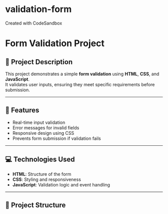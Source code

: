 # validation-form
Created with CodeSandbox
# Form Validation Project

## 📌 Project Description
This project demonstrates a simple **form validation** using **HTML**, **CSS**, and **JavaScript**.  
It validates user inputs, ensuring they meet specific requirements before submission.

---

## 🚀 Features
- Real-time input validation
- Error messages for invalid fields
- Responsive design using CSS
- Prevents form submission if validation fails

---

## 💻 Technologies Used
- **HTML**: Structure of the form  
- **CSS**: Styling and responsiveness  
- **JavaScript**: Validation logic and event handling  

---

## 📂 Project Structure

